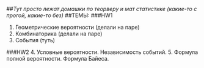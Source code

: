 ##*Тут просто лежат домашки по теорверу и мат статистике (какие-то с прогой, какие-то без)*
##ТЕМЫ:
###HW1
1. Геометрические вероятности (делали на паре)
2. Комбинаторика (делали на паре)
3. События (туть)

###HW2
4. Условные вероятности. Независимость событий.
5. Формула полной вероятности. Формула Байеса.